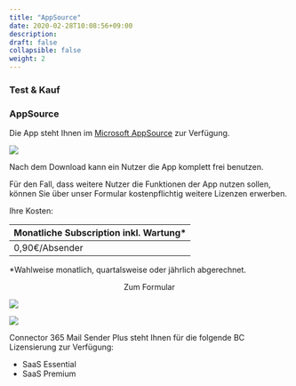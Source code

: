 ```yaml
---
title: "AppSource"
date: 2020-02-28T10:08:56+09:00
description: 
draft: false
collapsible: false
weight: 2
---
```

### Test & Kauf

### AppSource

Die App steht Ihnen im [Microsoft AppSource](https://appsource.microsoft.com/en-us/product/dynamics-365-business-central/PUBID.belwaregmbh2|AID.connector_365_mail_sender_plus|PAppID.84a5708d-038e-4f8d-9e92-06c2bbdaa857?tab=Overview) zur Verfügung.

![](images/apps/senderappsource.PNG)

Nach dem Download kann ein Nutzer die App komplett frei benutzen.

Für den Fall, dass weitere Nutzer die Funktionen der App nutzen sollen, können Sie über unser Formular kostenpflichtig weitere Lizenzen erwerben.

Ihre Kosten:

| Monatliche Subscription inkl. Wartung* |
|----------------------------------------|
| 0,90€/Absender                         |

*Wahlweise monatlich, quartalsweise oder jährlich abgerechnet.

<p style="text-align: center;">
Zum Formular
</p>

[<img src="/images/apps/Forms_plus.png">](https://forms.office.com/Pages/ResponsePage.aspx?id=wbg8p1B5wk60E37fEWJ6gK10RbLPyuxOs2bKXXZxm8JUNzk5M1Y4WlVHOUE1NzlLTUZNSVQxUFFJWC4u)

![](images/apps/senderforms_removed.PNG)
 
Connector 365 Mail Sender Plus steht Ihnen für die folgende BC Lizensierung zur Verfügung:

- SaaS Essential
- SaaS Premium


